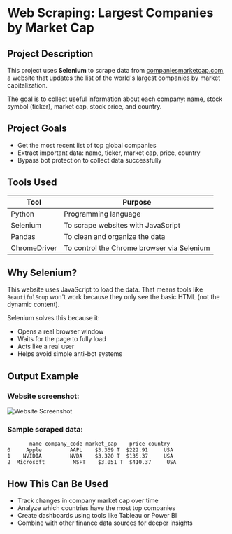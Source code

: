 # Web Scraping: Largest Companies by Market Cap

## Project Description

This project uses **Selenium** to scrape data from [companiesmarketcap.com](https://companiesmarketcap.com/), a website that updates the list of the world's largest companies by market capitalization.

The goal is to collect useful information about each company: name, stock symbol (ticker), market cap, stock price, and country.

## Project Goals

- Get the most recent list of top global companies
- Extract important data: name, ticker, market cap, price, country
- Bypass bot protection to collect data successfully

## Tools Used

| Tool              | Purpose                                 |
|-------------------|------------------------------------------|
| Python            | Programming language                     |
| Selenium          | To scrape websites with JavaScript       |
| Pandas            | To clean and organize the data           |
| ChromeDriver      | To control the Chrome browser via Selenium |

## Why Selenium?

This website uses JavaScript to load the data. That means tools like `BeautifulSoup` won't work because they only see the basic HTML (not the dynamic content).

Selenium solves this because it:

- Opens a real browser window
- Waits for the page to fully load
- Acts like a real user
- Helps avoid simple anti-bot systems

## Output Example

### Website screenshot:

![Website Screenshot](./screenshots/website.png)

### Sample scraped data:

```
       name company_code market_cap    price country
0     Apple         AAPL    $3.369 T  $222.91     USA
1    NVIDIA         NVDA    $3.320 T  $135.37     USA
2  Microsoft         MSFT    $3.051 T  $410.37     USA
```

## How This Can Be Used

- Track changes in company market cap over time
- Analyze which countries have the most top companies
- Create dashboards using tools like Tableau or Power BI
- Combine with other finance data sources for deeper insights


